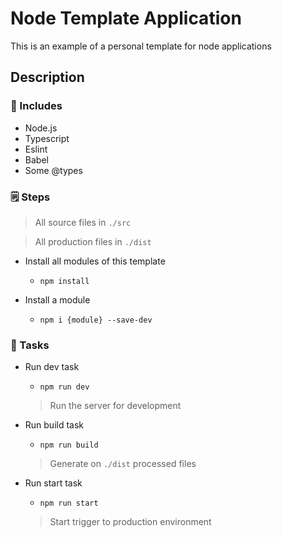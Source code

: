 # Node Template Application

This is an example of a personal template for node applications

## Description

### 📔 Includes

- Node.js
- Typescript
- Eslint
- Babel
- Some @types

### 🗒️ Steps

> All source files in `./src`

> All production files in `./dist`

- Install all modules of this template
  - `npm install`

- Install a module
  - `npm i {module} --save-dev`

### 📝 Tasks

- Run dev task
  - `npm run dev`
  > Run the server for development

- Run build task
  - `npm run build`
  > Generate on `./dist` processed files

- Run start task
  - `npm run start`
  > Start trigger to production environment
